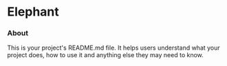 Elephant
========

### About

This is your project's README.md file. It helps users understand what your
project does, how to use it and anything else they may need to know.